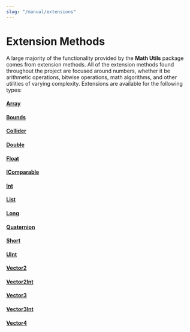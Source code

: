 ```yaml
---
slug: "/manual/extensions"
---
```


# Extension Methods

A large majority of the functionality provided by the **Math Utils** package comes from extension methods. All of the extension methods found throughout the project are focused around numbers, whether it be arithmetic operations, bitwise operations, math algorithms, and other utilities of varying complexity. Extensions are available for the following types:

#### [Array](/api/Zigurous.Math/ArrayExtensions)

#### [Bounds](/api/Zigurous.Math/BoundsExtensions)

#### [Collider](/api/Zigurous.Math/ColliderExtensions)

#### [Double](/api/Zigurous.Math/DoubleExtensions)

#### [Float](/api/Zigurous.Math/FloatExtensions)

#### [IComparable](/api/Zigurous.Math/ComparableExtensions)

#### [Int](/api/Zigurous.Math/IntExtensions)

#### [List](/api/Zigurous.Math/ListExtensions)

#### [Long](/api/Zigurous.Math/LongExtensions)

#### [Quaternion](/api/Zigurous.Math/QuaternionExtensions)

#### [Short](/api/Zigurous.Math/ShortExtensions)

#### [UInt](/api/Zigurous.Math/UIntExtensions)

#### [Vector2](/api/Zigurous.Math/Vector2Extensions)

#### [Vector2Int](/api/Zigurous.Math/Vector2IntExtensions)

#### [Vector3](/api/Zigurous.Math/Vector3Extensions)

#### [Vector3Int](/api/Zigurous.Math/Vector3IntExtensions)

#### [Vector4](/api/Zigurous.Math/Vector4Extensions)
